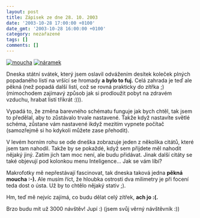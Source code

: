 ```yaml
---
layout: post
title: Zápisek ze dne 28. 10. 2003
date: '2003-10-28 17:00:00 +0100'
date_gmt: '2003-10-28 16:00:00 +0100'
category: nezařazené
tags: []
comments: []
---
```

<div >  <a href="%base_url%/assets/old-images/moucha.jpg"><img alt="moucha" src="%base_url%/assets/old-images/moucha.jpg"></a>  <a href="%base_url%/assets/old-images/naramek.jpg"><img alt="náramek" src="%base_url%/assets/old-images/naramek.jpg"></a>  </div>
<p>Dneska státní svátek, který jsem oslavil odvážením desítek koleček plných popadaného listí  na vršící se hromady <strong>a bylo to fuj.</strong> Celá zahrada je teď ale pěkná (než popadá další  listí, což se rovná prakticky do zítřka ;)(mimochodem zajímavý způsob jak si prodloužit pobyt  na zdravém vzduchu, hrabat listí třikrát :))).</p>
<p>Vypadá to, že změna barevného schématu funguje jak bych chtěl, tak jsem to předělal, aby  to zůstávalo trvale nastavené. Takže když nastavíte světlé schéma, zůstane vám nastavené ikdyž mezitím  vypnete počítač (samozřejmě si ho kdykoli můžete zase přehodit). </p>
<p>V levém horním rohu se ode dneška zobrazuje jeden z několika citátů, které jsem tam nahodil.  Takže by se pokaždé, když sem přijdete měl nahodit nějaký jiný. Zatím jich tam moc není, ale budu  přidávat. Jinak další citáty se také objevují pod kolonkou menu Inteligence... Jak se vám líbí?</p>
<p>Makrofotky mě nepřestávají fascinovat, tak dneska taková jedna <strong>pěkná moucha :-).</strong> Ale musím říct, že hloubka  ostrosti dva milimetry je při focení teda dost o ústa. Už by to chtělo nějaký stativ ;).</p>
<p>Hm, teď mě nejvíc zajímá, co budu dělat celý zítřek, <strong>ach jo :(.</strong></p>
<p>Brzo budu mít už 3000 návštěv! Jupí :) (jsem svůj věrný návštěvník :))</p>
